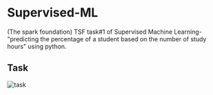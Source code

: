 # Supervised-ML
(The spark foundation) TSF task#1 of Supervised Machine Learning- "predicting the percentage of a student based on the number of study hours" using python.

## Task
![task](https://user-images.githubusercontent.com/49322171/135670709-e354b6c6-70b4-4fd4-adeb-2aeca5a862e2.PNG)
